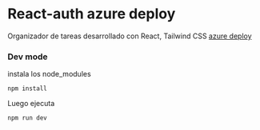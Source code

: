 # React-auth azure deploy
Organizador de tareas desarrollado con React, Tailwind CSS
[azure deploy](https://white-ground-077ba4d0f.3.azurestaticapps.net/)


### Dev mode
instala los node_modules
~~~
npm install
~~~
Luego ejecuta 
~~~
npm run dev
~~~


